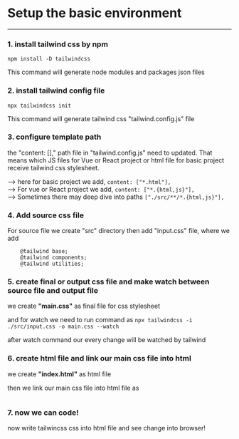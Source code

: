 # Setup the basic environment
-----------------------

### 1. install tailwind css by npm 
<code>npm install -D tailwindcss</code>

This command will generate node modules and packages json files

### 2. install tailwind config file
<code>npx tailwindcss init</code>

This command will generate tailwind css "tailwind.config.js" file

### 3. configure template path
the "content: []," path file in "tailwind.config.js" need to updated. That means which JS files for Vue or React project or html file for basic project receive tailwind css stylesheet.

--> here for basic project we add, ```content: ["*.html"],``` <br/>
--> For vue or React project we add, ```content: ["*.{html,js}"],``` <br/>
--> Sometimes there may deep dive into paths ```["./src/**/*.{html,js}"],``` <br/>

### 4. Add source css file 
For source file we create "src" directory then add "input.css" file, where we add 


```
    @tailwind base;  
    @tailwind components;  
    @tailwind utilities;
```

### 5. create final or output css file and make watch between source file and output file

we create **"main.css"** as final file for css stylesheet

and for watch we need to run command as <code>npx tailwindcss -i ./src/input.css -o main.css --watch</code>

after watch command our every change will be watched by tailwind

### 6. create html file and link our main css file into html 

we create **"index.html"** as html file

then we link our main css file into html file as 
<code> <link rel="stylesheet" href="main.css"> </code>

### 7. now we can code! 
now write tailwincss css into html file and see change into browser! 